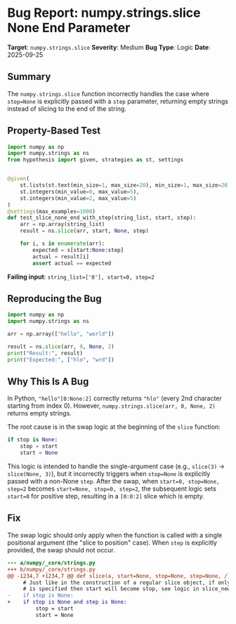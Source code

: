 # Bug Report: numpy.strings.slice None End Parameter

**Target**: `numpy.strings.slice`
**Severity**: Medium
**Bug Type**: Logic
**Date**: 2025-09-25

## Summary

The `numpy.strings.slice` function incorrectly handles the case where `stop=None` is explicitly passed with a `step` parameter, returning empty strings instead of slicing to the end of the string.

## Property-Based Test

```python
import numpy as np
import numpy.strings as ns
from hypothesis import given, strategies as st, settings


@given(
    st.lists(st.text(min_size=1, max_size=20), min_size=1, max_size=20),
    st.integers(min_value=0, max_value=5),
    st.integers(min_value=2, max_value=5)
)
@settings(max_examples=1000)
def test_slice_none_end_with_step(string_list, start, step):
    arr = np.array(string_list)
    result = ns.slice(arr, start, None, step)

    for i, s in enumerate(arr):
        expected = s[start:None:step]
        actual = result[i]
        assert actual == expected
```

**Failing input**: `string_list=['0'], start=0, step=2`

## Reproducing the Bug

```python
import numpy as np
import numpy.strings as ns

arr = np.array(["hello", "world"])

result = ns.slice(arr, 0, None, 2)
print("Result:", result)
print("Expected:", ["hlo", "wrd"])
```

## Why This Is A Bug

In Python, `"hello"[0:None:2]` correctly returns `"hlo"` (every 2nd character starting from index 0). However, `numpy.strings.slice(arr, 0, None, 2)` returns empty strings.

The root cause is in the swap logic at the beginning of the `slice` function:

```python
if stop is None:
    stop = start
    start = None
```

This logic is intended to handle the single-argument case (e.g., `slice(3)` → `slice(None, 3)`), but it incorrectly triggers when `stop=None` is explicitly passed with a non-None `step`. After the swap, when `start=0, stop=None, step=2` becomes `start=None, stop=0, step=2`, the subsequent logic sets `start=0` for positive step, resulting in a `[0:0:2]` slice which is empty.

## Fix

The swap logic should only apply when the function is called with a single positional argument (the "slice to position" case). When `step` is explicitly provided, the swap should not occur.

```diff
--- a/numpy/_core/strings.py
+++ b/numpy/_core/strings.py
@@ -1234,7 +1234,7 @@ def slice(a, start=None, stop=None, step=None, /):
     # Just like in the construction of a regular slice object, if only start
     # is specified then start will become stop, see logic in slice_new.
-    if stop is None:
+    if stop is None and step is None:
         stop = start
         start = None
```